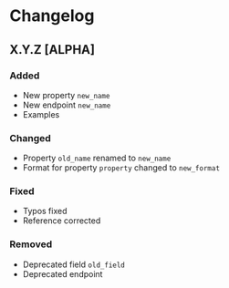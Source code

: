 # Changelog

## X.Y.Z [ALPHA]

### Added

* New property `new_name`
* New endpoint `new_name`
* Examples

### Changed

* Property `old_name` renamed to `new_name`
* Format for property `property` changed to `new_format`

### Fixed

* Typos fixed
* Reference corrected

### Removed

* Deprecated field `old_field`
* Deprecated endpoint
